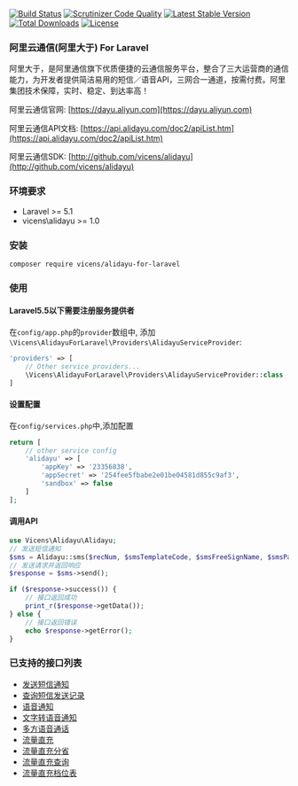 
[![Build Status](https://scrutinizer-ci.com/g/vicens/alidayu-for-laravel/badges/build.png?b=master)](https://scrutinizer-ci.com/g/vicens/alidayu/build-status/master)
[![Scrutinizer Code Quality](https://scrutinizer-ci.com/g/vicens/alidayu-for-laravel/badges/quality-score.png?b=master)](https://scrutinizer-ci.com/g/vicens/alidayu/?branch=master)
[![Latest Stable Version](https://poser.pugx.org/vicens/alidayu-for-laravel/v/stable)](https://packagist.org/packages/vicens/alidayu)
[![Total Downloads](https://poser.pugx.org/vicens/alidayu-for-laravel/downloads)](https://packagist.org/packages/vicens/alidayu)
[![License](https://poser.pugx.org/vicens/alidayu-for-laravel/license)](https://packagist.org/packages/vicens/alidayu)


### 阿里云通信(阿里大于) For Laravel
阿里大于，是阿里通信旗下优质便捷的云通信服务平台，整合了三大运营商的通信能力，为开发者提供简洁易用的短信／语音API，三网合一通道，按需付费。阿里集团技术保障，实时、稳定、到达率高！

阿里云通信官网: [https://dayu.aliyun.com](https://dayu.aliyun.com)

阿里云通信API文档: [https://api.alidayu.com/doc2/apiList.htm](https://api.alidayu.com/doc2/apiList.htm)

阿里云通信SDK: [http://github.com/vicens/alidayu](http://github.com/vicens/alidayu)

### 环境要求
 - Laravel >= 5.1
 - vicens\alidayu >= 1.0
 
### 安装
 
 ```shell
composer require vicens/alidayu-for-laravel
```

### 使用

#### Laravel5.5以下需要注册服务提供者
在`config/app.php`的`provider`数组中, 添加`\Vicens\AlidayuForLaravel\Providers\AlidayuServiceProvider`:
```php
'providers' => [
    // Other service providers...
    \Vicens\AlidayuForLaravel\Providers\AlidayuServiceProvider::class
]
```

#### 设置配置
在`config/services.php`中,添加配置
```php
return [
    // other service config
    'alidayu' => [
        'appKey' => '23356838',
        'appSecret' => '254fee5fbabe2e01be04581d855c9af3',
        'sandbox' => false
    ]
];
```

#### 调用API

```php
use Vicens\Alidayu\Alidayu;
// 发送短信通知
$sms = Alidayu::sms($recNum, $smsTemplateCode, $smsFreeSignName, $smsParam, $extend);
// 发送请求并返回响应
$response = $sms->send();

if ($response->success()) {
    // 接口返回成功
    print_r($response->getData());
} else {
    // 接口返回错误
    echo $response->getError();
}

```


### 已支持的接口列表

 - [发送短信通知](https://github.com/vicens/alidayu/blob/master/src/Request/Sms.php)
 - [查询短信发送记录](https://github.com/vicens/alidayu/blob/master/src/Request/SmsQuery.php)
 - [语音通知](https://github.com/vicens/alidayu/blob/master/src/Request/SingleCall.php)
 - [文字转语音通知](https://github.com/vicens/alidayu/blob/master/src/Request/TtsSingleCall.php)
 - [多方语音通话](https://github.com/vicens/alidayu/blob/master/src/Request/DoubleCall.php)
 - [流量直充](https://github.com/vicens/alidayu/blob/master/src/Request/FlowCharge.php)
 - [流量直充分省](https://github.com/vicens/alidayu/blob/master/src/Request/FlowChargeProvince.php)
 - [流量直充查询](https://github.com/vicens/alidayu/blob/master/src/Request/FlowQuery.php)
 - [流量直充档位表](https://github.com/vicens/alidayu/blob/master/src/Request/FlowGrade.php)
 

